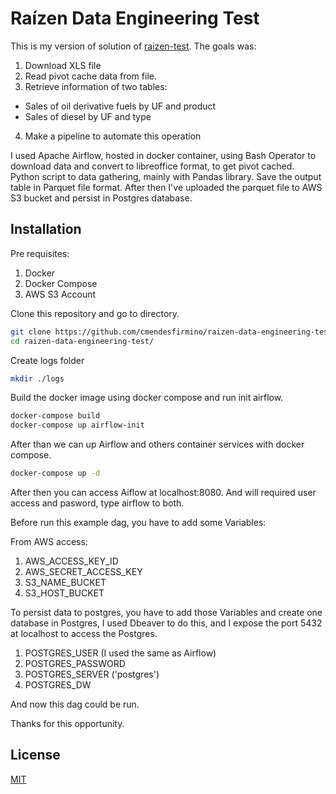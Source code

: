 # Raízen Data Engineering Test

This is my version of solution of [raizen-test](https://github.com/raizen-analytics/data-engineering-test). The goals was:

1. Download XLS file
2. Read pivot cache data from file.
3. Retrieve information of two tables:
 - Sales of oil derivative fuels by UF and product
 - Sales of diesel by UF and type
4. Make a pipeline to automate this operation

I used Apache Airflow, hosted in docker container, using Bash Operator to download data and convert to libreoffice format, to get pivot cached. Python script to data gathering, mainly with Pandas library. Save the output table in Parquet file format. After then I've uploaded the parquet file to AWS S3 bucket and persist in Postgres database.

## Installation

Pre requisites:

1. Docker
2. Docker Compose
3. AWS S3 Account
 
Clone this repository and go to directory.

```bash
git clone https://github.com/cmendesfirmino/raizen-data-engineering-test.git
cd raizen-data-engineering-test/
```

Create logs folder

```bash
mkdir ./logs 
```
Build the docker image using docker compose and run init airflow.
```bash
docker-compose build
docker-compose up airflow-init
```

After than we can up Airflow and others container services with docker compose.
```bash
docker-compose up -d
```
After then you can access Aiflow at localhost:8080. And will required user access and pasword, type airflow to both.

Before run this example dag, you have to add some Variables:

From AWS access:
1. AWS_ACCESS_KEY_ID
2. AWS_SECRET_ACCESS_KEY
3. S3_NAME_BUCKET
4. S3_HOST_BUCKET

To persist data to postgres, you have to add those Variables and create one database in Postgres, I used Dbeaver to do this, and I expose the port 5432 at localhost to access the Postgres.
1. POSTGRES_USER (I used the same as Airflow)
2. POSTGRES_PASSWORD
3. POSTGRES_SERVER ('postgres')
4. POSTGRES_DW

And now this dag could be run.

Thanks for this opportunity.


## License
[MIT](https://choosealicense.com/licenses/mit/)
